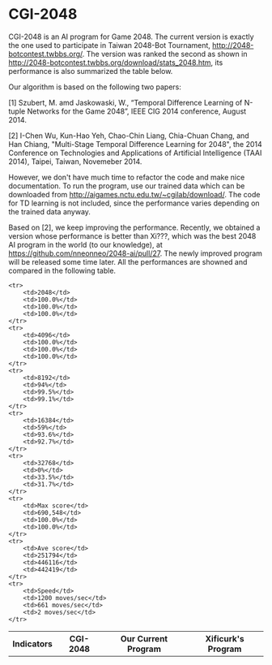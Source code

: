 CGI-2048
========

CGI-2048 is an AI program for Game 2048. The current version is exactly the one used to participate in Taiwan 2048-Bot Tournament, http://2048-botcontest.twbbs.org/. The version was ranked the second as shown in http://2048-botcontest.twbbs.org/download/stats_2048.htm, its performance is also summarized the table below.

Our algorithm is based on the following two papers: 

[1] Szubert, M. amd Jaskowaski, W., “Temporal Difference Learning of N-tuple Networks for the Game 2048”, IEEE  CIG 2014 conference, August 2014.

[2] I-Chen Wu, Kun-Hao Yeh, Chao-Chin Liang, Chia-Chuan Chang, and Han Chiang, "Multi-Stage Temporal Difference Learning for 2048", the 2014 Conference on Technologies and Applications of Artificial Intelligence (TAAI 2014), Taipei, Taiwan, Novemeber 2014.

However, we don't have much time to refactor the code and make nice documentation. To run the program, use our trained data which can be downloaded from http://aigames.nctu.edu.tw/~cgilab/download/. The code for TD learning is not included, since the performance varies depending on the trained data anyway. 


Based on [2], we keep improving the performance. Recently, we obtained a version whose performance is better than Xi???, which was the best 2048 AI program in the world (to our knowledge), at https://github.com/nneonneo/2048-ai/pull/27. The newly improved program will be released some time later. All the performances are showned and compared in the following table.  

<table align=center>
	<tr> 
		<th>Indicators</th> 
		<th>CGI-2048</th>
		<th>Our Current Program</th>
		<th>Xificurk's Program</th>
	</tr>
	
	<tr> 
		<td>2048</td> 
		<td>100.0%</td>
		<td>100.0%</td> 
		<td>100.0%</td> 
	</tr> 
	<tr> 
		<td>4096</td> 
		<td>100.0%</td> 
		<td>100.0%</td> 
		<td>100.0%</td> 
	</tr> 
	<tr> 
		<td>8192</td> 
		<td>94%</td> 
		<td>99.5%</td> 
		<td>99.1%</td> 
	</tr> 
	<tr> 
		<td>16384</td> 
		<td>59%</td>
		<td>93.6%</td> 
		<td>92.7%</td> 
	</tr> 
	<tr> 
		<td>32768</td> 
		<td>0%</td> 
		<td>33.5%</td> 
		<td>31.7%</td> 
	</tr> 
	<tr> 
		<td>Max score</td> 
		<td>690,548</td>
		<td>100.0%</td> 
		<td>100.0%</td> 
	</tr> 
	<tr> 
		<td>Ave score</td> 
		<td>251794</td>
		<td>446116</td> 
		<td>442419</td> 
	</tr> 
	<tr> 
		<td>Speed</td> 
		<td>1200 moves/sec</td>
		<td>661 moves/sec</td> 
		<td>2 moves/sec</td> 
	</tr> 
</table>


